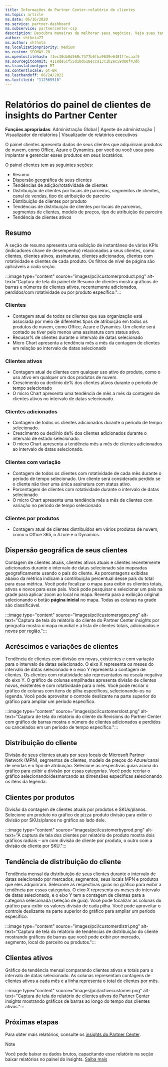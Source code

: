 ```yaml
---
title: Informações do Partner Center-relatório de clientes
ms.topic: article
ms.date: 06/16/2020
ms.service: partner-dashboard
ms.subservice: partnercenter-csp
description: Descubra maneiras de melhorar seus negócios. Veja suas tendências específicas do cliente por geografia, por produto e outros atributos.
author: shthota77
ms.author: shthota
ms.localizationpriority: medium
ms.custom: SEOMAY.20
ms.openlocfilehash: f1ec30db0d568c7477b6fba9639e6481ffecaaf5
ms.sourcegitcommit: 4118de5cf55d1bd618ecca13c1b2ec59d80f43db
ms.translationtype: MT
ms.contentlocale: pt-BR
ms.lasthandoff: 06/24/2021
ms.locfileid: "112565518"
---
```

# <a name="customers-dashboard-reports-from-partner-center-insights"></a>Relatórios do painel de clientes de insights do Partner Center

**Funções apropriadas**: Administração Global | Agente de administração | Visualizador de relatórios | Visualizador de relatórios executivos

O painel clientes apresenta dados de seus clientes que adquiriram produtos de nuvem, como Office, Azure e Dynamics. por você ou você usou para implantar e gerenciar esses produtos em seus locatários. 
 
O painel clientes tem as seguintes seções: 

- Resumo  
- Dispersão geográfica de seus clientes 
- Tendências de adição/rotatividade de clientes 
- Distribuição de clientes por locais de parceiros, segmentos de clientes, canal de vendas, tipo de atribuição de parceiro 
- Distribuição de clientes por produto 
- Tendências de distribuição de clientes por locais de parceiros, segmentos de clientes, modelo de preços, tipo de atribuição de parceiro 
- Tendência de clientes ativos 

## <a name="summary"></a>Resumo

A seção de resumo apresenta uma exibição de instantâneo de vários KPIs (indicadores chave de desempenho) relacionados a seus clientes, como clientes, clientes ativos, assinaturas, clientes adicionados, clientes com rotatividade e clientes de cada produto. Os filtros de nível de página são aplicáveis a cada seção.

:::image type="content" source="images/pci/customerproduct.png" alt-text="Captura de tela do painel de Resumo de clientes mostra gráficos de barras e números de clientes ativos, recentemente adicionados, perdidos/com rotatividade ou por produto específico.":::

### <a name="customers"></a>Clientes

- Contagem atual de todos os clientes que sua organização está associada por meio de diferentes tipos de atribuição em todos os produtos de nuvem, como Office, Azure e Dynamics. Um cliente será contado se tiver pelo menos uma assinatura com status ativo.  
- Recusar% de clientes durante o intervalo de datas selecionado 
- Micro Chart apresenta a tendência mês a mês da contagem de clientes em relação ao intervalo de datas selecionado

### <a name="active-customers"></a>Clientes ativos

- Contagem atual de clientes com qualquer uso ativo do produto, como o uso ativo em qualquer um dos produtos de nuvem.
- Crescimento ou declínio de% dos clientes ativos durante o período de tempo selecionado
- O micro Chart apresenta uma tendência de mês a mês da contagem de clientes ativos no intervalo de datas selecionado.

### <a name="customers-added"></a>Clientes adicionados

- Contagem de todos os clientes adicionados durante o período de tempo selecionado.
- Crescimento ou declínio de% dos clientes adicionados durante o intervalo de estado selecionado.
- O micro Chart apresenta a tendência mês a mês de clientes adicionados ao intervalo de datas selecionado.

### <a name="customers-churned"></a>Clientes com variação
- Contagem de todos os clientes com rotatividade de cada mês durante o período de tempo selecionado. Um cliente será considerado perdido se o cliente não tiver uma única assinatura com status ativo. 
- Porcentagem de clientes com rotatividade durante o intervalo de datas selecionado 
- O micro Chart apresenta uma tendência mês a mês de clientes com variação no período de tempo selecionado 
 
### <a name="customers-by-products"></a>Clientes por produtos

- Contagem atual de clientes distribuídos em vários produtos de nuvem, como o Office 365, o Azure e o Dynamics.  

## <a name="geographical-spread-of-your-customers"></a>Dispersão geográfica de seus clientes

Contagem de clientes atuais, clientes ativos atuais e clientes recentemente adicionados durante o intervalo de datas selecionado são mapeadas geograficamente usando o país do cliente. As porcentagens exibidas abaixo da métrica indicam a contribuição percentual desse país do total para essa métrica. Você pode focalizar o mapa para exibir os clientes totais, ativos e novos para esse país. Você pode pesquisar e selecionar um país na grade para aplicar zoom ao local no mapa. Reverta para a exibição original selecionando o botão **página inicial** no mapa. Todas as colunas na grade são classificável.  

:::image type="content" source="images/pci/customersgeo.png" alt-text="Captura de tela do relatório do cliente do Partner Center insights por geografia mostra o mapa mundial e a lista de clientes totais, adicionados e novos por região.":::

## <a name="customer-adds-and-churns"></a>Acréscimos e variações de clientes

Tendência de clientes com divisão em novas, existentes e com variação para o intervalo de datas selecionado. O eixo X representa os meses do intervalo de datas selecionado e o eixo Y representa a contagem de clientes. Os clientes com rotatividade são representados na escala negativa do eixo Y. O gráfico de colunas empilhadas apresenta divisão de clientes novos, existentes e com rotatividade para o mês. Você pode recriar o gráfico de colunas com itens de pilha específicos, selecionando-os na legenda. Você pode aproveitar o controle deslizante na parte superior do gráfico para ampliar um período específico. 

:::image type="content" source="images/pci/customerslost.png" alt-text="Captura de tela do relatório do cliente do Revisions do Partner Center com gráfico de barras mostra o número de clientes adicionados e perdidos ou cancelados em um período de tempo específico.":::

## <a name="customer-distribution"></a>Distribuição do cliente

Divisão de seus clientes atuais por seus locais de Microsoft Partner Network (MPN), segmentos de clientes, modelo de preços do Azure/canal de vendas e o tipo de atribuição. Selecione as respectivas guias acima do gráfico para exibir a divisão por essas categorias. Você pode recriar o gráfico selecionando/desmarcando as dimensões específicas selecionando os itens da legenda. 

## <a name="customers-by-products"></a>Clientes por produtos

Divisão da contagem de clientes atuais por produtos e SKUs/planos. Selecione um produto no gráfico de pizza produto divisão para exibir o divisão por SKUs/planos no gráfico ao lado dele.

:::image type="content" source="images/pci/customerbyprod.png" alt-text="A captura de tela dos clientes por relatório de produto mostra dois gráficos radiais – um com divisão de cliente por produto, o outro com a divisão de cliente por SKU.":::

## <a name="customer-distribution-trend"></a>Tendência de distribuição do cliente 

Tendência mensal da distribuição de seus clientes durante o intervalo de datas selecionado por mercados, segmentos, seus locais MPN e produtos que eles adquiriram. Selecione as respectivas guias no gráfico para exibir a tendência por essas categorias. O eixo X representa os meses do intervalo de datas selecionado, e o eixo Y tem a contagem de clientes para a categoria selecionada (seleção de guia). Você pode focalizar as colunas do gráfico para exibir os valores divisão de cada pilha. Você pode aproveitar o controle deslizante na parte superior do gráfico para ampliar um período específico.   

:::image type="content" source="images/pci/customerdistri.png" alt-text="Captura de tela do relatório de tendências de distribuição do cliente mostrando gráficos de barras que você pode exibir por mercado, segmento, local do parceiro ou produtos.":::

## <a name="active-customers"></a>Clientes ativos

Gráfico de tendência mensal comparando clientes ativos e totais para o intervalo de datas selecionado. As colunas representam contagens de clientes ativos a cada mês e a linha representa o total de clientes por mês. 

:::image type="content" source="images/pci/activecustomer.png" alt-text="Captura de tela do relatório de clientes ativos do Partner Center insights mostrando gráficos de barras ao longo do tempo dos clientes ativos.":::

## <a name="next-steps"></a>Próximas etapas

Para obter mais relatórios, consulte os [insights do Partner Center](partner-center-insights.md).

>[!NOTE]
> Você pode baixar os dados brutos, capacitando esse relatório na seção baixar relatórios no painel do insights. [Saiba mais](pci-download-reports.md) 
